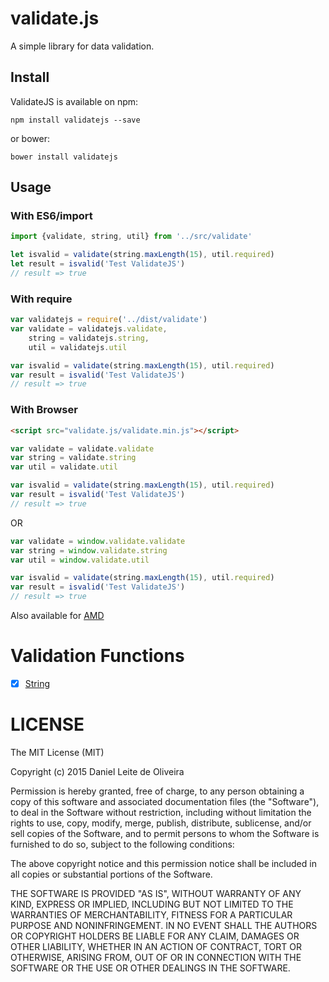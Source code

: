 # validate.js
A simple library for data validation.

## Install

ValidateJS is available on npm:
```
npm install validatejs --save
```

or bower: 
```
bower install validatejs
```

## Usage

### With ES6/import

```javascript
import {validate, string, util} from '../src/validate'

let isvalid = validate(string.maxLength(15), util.required)
let result = isvalid('Test ValidateJS')
// result => true
```

### With require

```javascript
var validatejs = require('../dist/validate')
var validate = validatejs.validate,
    string = validatejs.string,
    util = validatejs.util

var isvalid = validate(string.maxLength(15), util.required)
var result = isvalid('Test ValidateJS')
// result => true
```

### With Browser

```html
<script src="validate.js/validate.min.js"></script>
```

```javascript
var validate = validate.validate
var string = validate.string
var util = validate.util

var isvalid = validate(string.maxLength(15), util.required)
var result = isvalid('Test ValidateJS')
// result => true
```
OR 
```javascript
var validate = window.validate.validate
var string = window.validate.string
var util = window.validate.util

var isvalid = validate(string.maxLength(15), util.required)
var result = isvalid('Test ValidateJS')
// result => true
```

Also available for [AMD](https://github.com/amdjs/amdjs-api/wiki/AMD)

# Validation Functions

- [x] [String](https://github.com/dleitee/validate.js/blob/master/docs/string.md)

# LICENSE
The MIT License (MIT)

Copyright (c) 2015 Daniel Leite de Oliveira

Permission is hereby granted, free of charge, to any person obtaining a copy
of this software and associated documentation files (the "Software"), to deal
in the Software without restriction, including without limitation the rights
to use, copy, modify, merge, publish, distribute, sublicense, and/or sell
copies of the Software, and to permit persons to whom the Software is
furnished to do so, subject to the following conditions:

The above copyright notice and this permission notice shall be included in
all copies or substantial portions of the Software.

THE SOFTWARE IS PROVIDED "AS IS", WITHOUT WARRANTY OF ANY KIND, EXPRESS OR
IMPLIED, INCLUDING BUT NOT LIMITED TO THE WARRANTIES OF MERCHANTABILITY,
FITNESS FOR A PARTICULAR PURPOSE AND NONINFRINGEMENT. IN NO EVENT SHALL THE
AUTHORS OR COPYRIGHT HOLDERS BE LIABLE FOR ANY CLAIM, DAMAGES OR OTHER
LIABILITY, WHETHER IN AN ACTION OF CONTRACT, TORT OR OTHERWISE, ARISING FROM,
OUT OF OR IN CONNECTION WITH THE SOFTWARE OR THE USE OR OTHER DEALINGS IN
THE SOFTWARE.

